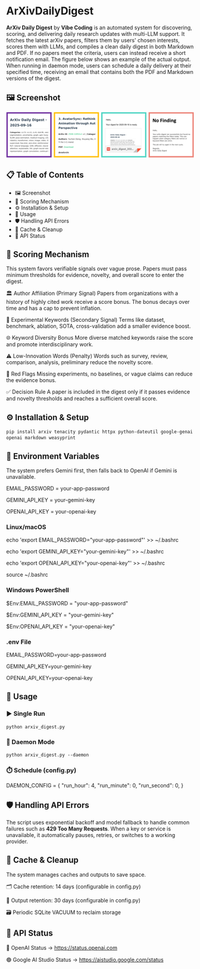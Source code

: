 # ArXivDailyDigest

**ArXiv Daily Digest** by **Vibe Coding** is an automated system for discovering, scoring, and delivering daily research updates with multi-LLM support. It fetches the latest arXiv papers, filters them by users' chosen interests, scores them with LLMs, and compiles a clean daily digest in both Markdown and PDF. If no papers meet the criteria, users can instead receive a short notification email. The figure below shows an example of the actual output. When running in daemon mode, users can schedule a daily delivery at their specified time, receiving an email that contains both the PDF and Markdown versions of the digest.




## 🖼️ Screenshot

![Screenshot](fig.png)


## 📋 Table of Contents
- 🖼️ Screenshot
- 🎯 Scoring Mechanism
- ⚙️ Installation & Setup
- 🚀 Usage
- 🛡️ Handling API Errors
- 🧹 Cache & Cleanup
- 📡 API Status

## 🎯 Scoring Mechanism

This system favors verifiable signals over vague prose. Papers must pass minimum thresholds
for evidence, novelty, and overall score to enter the digest.

🏛️ Author Affiliation (Primary Signal)
    Papers from organizations with a history of highly cited work receive a score bonus.
    The bonus decays over time and has a cap to prevent inflation.

🔬 Experimental Keywords (Secondary Signal)
    Terms like dataset, benchmark, ablation, SOTA, cross-validation add a smaller evidence boost.

🌐 Keyword Diversity Bonus
    More diverse matched keywords raise the score and promote interdisciplinary work.

⚠️ Low-Innovation Words (Penalty)
    Words such as survey, review, comparison, analysis, preliminary reduce the novelty score.

🚩 Red Flags
    Missing experiments, no baselines, or vague claims can reduce the evidence bonus.

✅ Decision Rule
    A paper is included in the digest only if it passes evidence and novelty thresholds and reaches a sufficient overall score.


## ⚙️ Installation & Setup

```
pip install arxiv tenacity pydantic httpx python-dateutil google-genai openai markdown weasyprint
```


## 🔑 Environment Variables

The system prefers Gemini first, then falls back to OpenAI if Gemini is unavailable.

EMAIL_PASSWORD = your-app-password

GEMINI_API_KEY = your-gemini-key

OPENAI_API_KEY = your-openai-key

### Linux/macOS

echo 'export EMAIL_PASSWORD="your-app-password"' >> ~/.bashrc

echo 'export GEMINI_API_KEY="your-gemini-key"' >> ~/.bashrc

echo 'export OPENAI_API_KEY="your-openai-key"' >> ~/.bashrc

source ~/.bashrc

### Windows PowerShell

$Env:EMAIL_PASSWORD = "your-app-password"

$Env:GEMINI_API_KEY = "your-gemini-key"

$Env:OPENAI_API_KEY = "your-openai-key"

### .env File

EMAIL_PASSWORD=your-app-password

GEMINI_API_KEY=your-gemini-key

OPENAI_API_KEY=your-openai-key



## 🚀 Usage

### ▶️ Single Run
```
python arxiv_digest.py
```
### 🔁 Daemon Mode
```
python arxiv_digest.py --daemon
```
### ⏱️ Schedule (config.py)

DAEMON_CONFIG = {
    "run_hour": 4,
    "run_minute": 0,
    "run_second": 0,
}



## 🛡️ Handling API Errors

The script uses exponential backoff and model fallback to handle common failures such as **429 Too Many Requests**. When a key or service is unavailable, it automatically pauses, retries, or switches to a working provider.



## 🧹 Cache & Cleanup

The system manages caches and outputs to save space.

🗂️ Cache retention: 14 days (configurable in config.py)

📑 Output retention: 30 days (configurable in config.py)

🗃️ Periodic SQLite VACUUM to reclaim storage



## 📡 API Status

🔵 OpenAI Status → https://status.openai.com

🟢 Google AI Studio Status → https://aistudio.google.com/status
